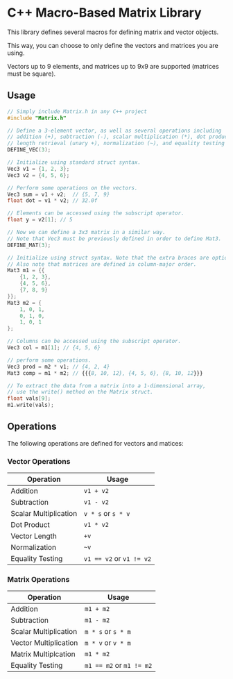 # C++ Macro-Based Matrix Library

This library defines several macros for defining matrix and vector objects.

This way, you can choose to only define the vectors and matrices you are using.

Vectors up to 9 elements, and matrices up to 9x9 are supported (matrices must be square).

## Usage
```c++
// Simply include Matrix.h in any C++ project
#include "Matrix.h"

// Define a 3-element vector, as well as several operations including
// addition (+), subtraction (-), scalar multiplication (*), dot product (*),
// length retrieval (unary +), normalization (~), and equality testing (==).
DEFINE_VEC(3);

// Initialize using standard struct syntax.
Vec3 v1 = {1, 2, 3};
Vec3 v2 = {4, 5, 6};

// Perform some operations on the vectors.
Vec3 sum = v1 + v2;  // {5, 7, 9}
float dot = v1 * v2; // 32.0f

// Elements can be accessed using the subscript operator.
float y = v2[1]; // 5

// Now we can define a 3x3 matrix in a similar way.
// Note that Vec3 must be previously defined in order to define Mat3.
DEFINE_MAT(3);

// Initialize using struct syntax. Note that the extra braces are optional.
// Also note that matrices are defined in column-major order.
Mat3 m1 = {{
    {1, 2, 3},
    {4, 5, 6},
    {7, 8, 9}
}};
Mat3 m2 = {
    1, 0, 1,
    0, 1, 0,
    1, 0, 1
};

// Columns can be accessed using the subscript operator.
Vec3 col = m1[1]; // {4, 5, 6}

// perform some operations.
Vec3 prod = m2 * v1; // {4, 2, 4}
Mat3 comp = m1 * m2; // {{{8, 10, 12}, {4, 5, 6}, {8, 10, 12}}}

// To extract the data from a matrix into a 1-dimensional array,
// use the write() method on the Matrix struct.
float vals[9];
m1.write(vals);
```

## Operations

The following operations are defined for vectors and matices:

### Vector Operations

| Operation             | Usage                    |
| --------------------- | ------------------------ |
| Addition              | `v1 + v2`                |
| Subtraction           | `v1 - v2`                |
| Scalar Multiplication | `v * s` or `s * v`       |
| Dot Product           | `v1 * v2`                |
| Vector Length         | `+v`                     |
| Normalization         | `~v`                     |
| Equality Testing      | `v1 == v2` or `v1 != v2` |

### Matrix Operations

| Operation             | Usage                    |
| --------------------- | ------------------------ |
| Addition              | `m1 + m2`                |
| Subtraction           | `m1 - m2`                |
| Scalar Multiplication | `m * s` or `s * m`       |
| Vector Multiplication | `m * v` or `v * m`       |
| Matrix Multiplcation  | `m1 * m2`                |
| Equality Testing      | `m1 == m2` or `m1 != m2` |